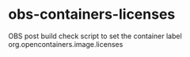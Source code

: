# obs-containers-licenses
OBS post build check script to set the container label org.opencontainers.image.licenses
